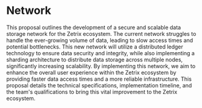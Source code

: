 # Network
This proposal outlines the development of a secure and scalable data storage network for the Zetrix ecosystem. The current network struggles to handle the ever-growing volume of data, leading to slow access times and potential bottlenecks. This new network will utilize a distributed ledger technology to ensure data security and integrity, while also implementing a sharding architecture to distribute data storage across multiple nodes, significantly increasing scalability. By implementing this network, we aim to enhance the overall user experience within the Zetrix ecosystem by providing faster data access times and a more reliable infrastructure. This proposal details the technical specifications, implementation timeline, and the team's qualifications to bring this vital improvement to the Zetrix ecosystem.
